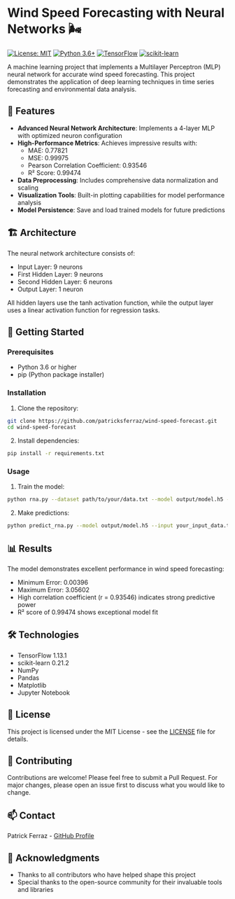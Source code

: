 # Wind Speed Forecasting with Neural Networks 🌬️

[![License: MIT](https://img.shields.io/badge/License-MIT-yellow.svg)](https://opensource.org/licenses/MIT)
[![Python 3.6+](https://img.shields.io/badge/python-3.6+-blue.svg)](https://www.python.org/downloads/)
[![TensorFlow](https://img.shields.io/badge/TensorFlow-1.13.1-orange.svg)](https://www.tensorflow.org/)
[![scikit-learn](https://img.shields.io/badge/scikit--learn-0.21.2-blue.svg)](https://scikit-learn.org/)

A machine learning project that implements a Multilayer Perceptron (MLP) neural network for accurate wind speed forecasting. This project demonstrates the application of deep learning techniques in time series forecasting and environmental data analysis.

## 🎯 Features

- **Advanced Neural Network Architecture**: Implements a 4-layer MLP with optimized neuron configuration
- **High-Performance Metrics**: Achieves impressive results with:
  - MAE: 0.77821
  - MSE: 0.99975
  - Pearson Correlation Coefficient: 0.93546
  - R² Score: 0.99474
- **Data Preprocessing**: Includes comprehensive data normalization and scaling
- **Visualization Tools**: Built-in plotting capabilities for model performance analysis
- **Model Persistence**: Save and load trained models for future predictions

## 🏗️ Architecture

The neural network architecture consists of:
- Input Layer: 9 neurons
- First Hidden Layer: 9 neurons
- Second Hidden Layer: 6 neurons
- Output Layer: 1 neuron

All hidden layers use the tanh activation function, while the output layer uses a linear activation function for regression tasks.

## 🚀 Getting Started

### Prerequisites

- Python 3.6 or higher
- pip (Python package installer)

### Installation

1. Clone the repository:
```bash
git clone https://github.com/patricksferraz/wind-speed-forecast.git
cd wind-speed-forecast
```

2. Install dependencies:
```bash
pip install -r requirements.txt
```

### Usage

1. Train the model:
```bash
python rna.py --dataset path/to/your/data.txt --model output/model.h5 --plot output/plot.png --norm output/scaler
```

2. Make predictions:
```bash
python predict_rna.py --model output/model.h5 --input your_input_data.txt
```

## 📊 Results

The model demonstrates excellent performance in wind speed forecasting:
- Minimum Error: 0.00396
- Maximum Error: 3.05602
- High correlation coefficient (r = 0.93546) indicates strong predictive power
- R² score of 0.99474 shows exceptional model fit

## 🛠️ Technologies

- TensorFlow 1.13.1
- scikit-learn 0.21.2
- NumPy
- Pandas
- Matplotlib
- Jupyter Notebook

## 📝 License

This project is licensed under the MIT License - see the [LICENSE](LICENSE) file for details.

## 👥 Contributing

Contributions are welcome! Please feel free to submit a Pull Request. For major changes, please open an issue first to discuss what you would like to change.

## 📫 Contact

Patrick Ferraz - [GitHub Profile](https://github.com/patricksferraz)

## 🙏 Acknowledgments

- Thanks to all contributors who have helped shape this project
- Special thanks to the open-source community for their invaluable tools and libraries

